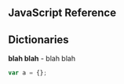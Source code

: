 JavaScript Reference
-------------------------------------------------------------------------------

Dictionaries
-------------------------------------------------------------------------------

**blah blah** - blah blah

```javascript
var a = {};
```
